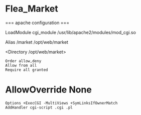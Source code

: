 # Flea_Market

=== apache configuration ===

LoadModule cgi_module /usr/lib/apache2/modules/mod_cgi.so

Alias /market /opt/web/market

<Directory /opt/web/market>
    
    Order allow,deny
    Allow from all
    Require all granted
    
#    AllowOverride None
    Options +ExecCGI -MultiViews +SymLinksIfOwnerMatch
    AddHandler cgi-script .cgi .pl

</Directory>

